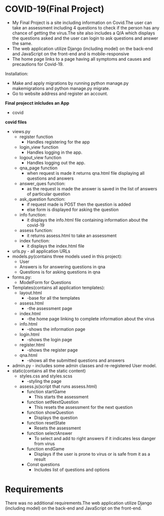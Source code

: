 <h1>COVID-19(Final Project)</h1>

- My Final Project is a site including information on Covid.The user can take an assessment including 4 questions to check if the person has any chance of getting the virus.The site also includes a Q/A which displays the questions asked and the user can login to ask questions and answer the same.
- The web application utilize Django (including model) on the back-end and JavaScript on the front-end and is mobile-responsive
- The home page links to a page having all symptoms and causes and precautions for Covid-19.

Installation:
- Make and apply migrations by running python manage.py makemigrations and python manage.py migrate.
- Go to website address and register an account.

**Final projecct inlcludes an App**
- covid


**covid files**
- views.py
  - register function
    - Handles registering for the app
  - login_view function
    - Handles logging in the app.
  - logout_view function
    - Handles logging out the app.
  - qna_page function
    - when request is made it returns qna.html file displaying all questions and answers
  - answer_ques function:
    - as the request is made the  answer is saved in the list of answers of particular question
  - ask_question function:
    - if request made is POST then the question is added 
    - else form is displayed for asking the question
  - info function:
    - it displays the info.html file containing information about the covid-19
  - assess function:
    - it returns assess.html to take an assessment
  - index function:
    - it displays the index.html file
- urls.py - all application URLs
- models.py(contains three models used in this project):
  - User
  - Answers is for answering questions in qna
  - Questions is for asking questions in qna
- forms.py:
  - ModelForm for Questions
- Templates(contains all application templates):
  - layout.html
    - -base for all the templates
  - assess.html
    - -the assessment page
  - index.html
    - -the home page linking to complete information about the virus
  - info.html
    - -shows the information page
  - login.html
    - -shows the login page
  - register.html
    - -shows the register page
  - qna.html
    - -shows all the submitted questions and answers
- admin.py - includes some admin classes and re-registered User model.
- static(contains all the static content)
  - styles.css and styles.scss
    - -styling the page
  - assess.js(script that runs assess.html)
    - function startGame
      - This starts the assessment
    - function setNextQuestion
      - This resets the assessment for the next question
    - function showQuestion
      - Displays the question
    - function resetState 
      - Resets the assessment
    - function selectAnswer
      - To select and add to right answers if it indicates less danger from virus
    - function endGame
      - Displays if the user is prone to virus or is safe from it as a result
    - Const questions
      - Includes list of questions and options

<h1>Requirements</h1>
There was no additional requirements.The web application utilize Django (including model) on the back-end and JavaScript on the front-end.
